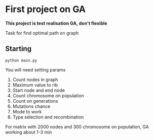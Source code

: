 # First project on GA    
**This project is test realisation GA, don't flexible**

Task for find optimal path on graph

## Starting 
```
python main.py 
```
You will need setting params
1. Count nodes in graph
2. Maximum value to rib
3. Start node and end node
4. Count chromosome on population
5. Count on generations
6. Mutations chance
7. Mode to work
8. Type selection and recombination

For matrix with 2000 nodes and 300 chromosome on population, GA working about 1-3 min
